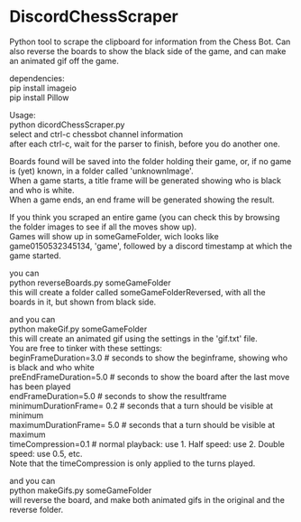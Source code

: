 # DiscordChessScraper
Python tool to scrape the clipboard for information from the Chess Bot. 
Can also reverse the boards to show the black side of the game, 
and can make an animated gif off the game. 

dependencies:<br/>
pip install imageio<br/>
pip install Pillow

Usage:<br/> 
python dicordChessScraper.py<br/>
select and ctrl-c chessbot channel information<br/>
after each ctrl-c, wait for the parser to finish, before you do another one.

Boards found will be saved into the folder holding their game, or, if no game is (yet) known, in a folder called 'unknownImage'.<br/>
When a game starts, a title frame will be generated showing who is black and who is white.<br/>
When a game ends, an end frame will be generated showing the result.

If you think you scraped an entire game (you can check this by browsing the folder images to see if all the moves show up).<br/>
Games will show up in someGameFolder, wich looks like game0150532345134, 'game', followed by a discord timestamp at which the game started.

you can <br/>
python reverseBoards.py someGameFolder<br/>
this will create a folder called someGameFolderReversed, with all the boards in it, but shown from black side.

and you can<br/>
python makeGif.py someGameFolder<br/>
this will create an animated gif using the settings in the 'gif.txt' file.<br/>
You are free to tinker with these settings:<br/>
beginFrameDuration=3.0         # seconds to show the beginframe, showing who is black and who white<br/>
preEndFrameDuration=5.0        # seconds to show the board after the last move has been played<br/>
endFrameDuration=5.0           # seconds to show the resultframe<br/>
minimumDurationFrame= 0.2      # seconds that a turn should be visible at minimum<br/>
maximumDurationFrame= 5.0      # seconds that a turn should be visible at maximum<br/>
timeCompression=0.1            # normal playback: use 1. Half speed: use 2. Double speed: use 0.5, etc.<br/>
Note that the timeCompression is only applied to the turns played.

and you can <br/>
python makeGifs.py someGameFolder<br/>
will reverse the board, and make both animated gifs in the original and the reverse folder. 

